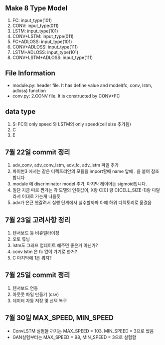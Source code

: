 ## Make 8 Type Model
1. FC: input_type(101)
2. CONV: input_type(011)
3. LSTM: input_type(101)
4. CONV+LSTM: input_type(011)
5. FC+ADLOSS: input_type(101)
6. CONV+ADLOSS: input_type(111)
7. LSTM+ADLOSS: input_type(101)
8. CONV+LSTM+ADLOSS: input_type(111)

## File Information
- module.py: header file. It has define value and model(fc, conv, lstm, adloss) function
- conv.py: 2.CONV file. It is constructed by CONV+FC

## data type
1. S: FC의 only speed 와 LSTM의 only speed(cell size 추가됨)
2. C
3. E

## 7월 22일 commit 정리
1. adv_conv, adv_conv_lstm, adv_fc, adv_lstm 파일 추가 
2. 파이썬3 에서는 같은 디렉토리안의 모듈을 import할때 name 앞에 . 을 붙여 참조합니다
3. module 에 discriminator model 추가, 마지막 레이어는 sigmoid입니다.
4. 일단 지금 따로 짠거는 각 모델의 인풋값이, X랑 C[0] 랑 C[CELL_SIZE-1]랑 다달라서 이대로 가는게 나을듯
5. adv가 은근 헷갈려서 실행 단계에서 실수할까봐 아예 하위 디렉토리로 옮겼음

## 7월 23일 고려사항 정리
1. 텐서보드 등 비쥬얼라이징
2. 오토 튜닝
3. lstm도 그래프 업데이트 해주면 좋은거 아닌가?
4. conv lstm 은 fc 없이 가기로 한거?
5. C 마지막에 1은 뭐지?

## 7월 25일 commit 정리
1. 텐서보드 연동
2. 아웃풋 파일 만들기 (csv)
3. 데이터 자동 저장 및 선택 복구

## 7월 30일 MAX_SPEED, MIN_SPEED
- ConvLSTM 실험들 까지는 MAX_SPEED = 103, MIN_SPEED = 3으로 썼음
- GAN실험부터는 MAX_SPEED = 98, MIN_SPEED = 3으로 실험함